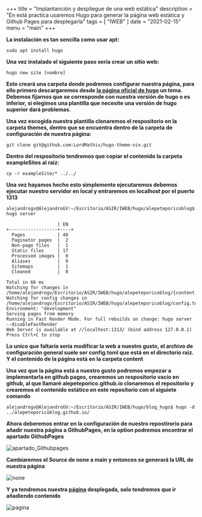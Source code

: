 +++
title = "Implantanción y despliegue de una web estática"
description = "En está practica usaremos Hugo para generar la página web estática y Github Pages para desplegarla"
tags = [
    "IWEB"
]
date = "2021-02-15"
menu = "main"
+++


**La instalación es tan sencilla como usar apt:**

    sudo apt install hugo

**Una vez instalado el siguiente paso sería crear un sitio web:**

    hugo new site [nombre]

**Esto creará una carpeta donde podremos configurar nuestra página, para ello primero descargaremos desde [la página oficial de hugo](https://themes.gohugo.io/) un tema. Debemos fijarnos que se corresponde con nuestra versión de hugo o es inferior, si elegimos una plantilla que necesite una versión de hugo superior dará problemas.**


**Una vez escogida nuestra plantilla clonaremos el respositorio en la carpeta themes, dentro que se encuentra dentro de la carpeta de configuración de nuestra página:**

    git clone git@github.com:LordMathis/hugo-theme-nix.git

**Dentro del respositorio tendremos que copiar el contenido la carpeta exampleSites al raiz:**

    cp -r exampleSite/* ../../

**Una vez hayamos hecho esto simplemente ejecutaremos debemos ejecutar nuestro servidor en local y entraremos en localhost por el puerto 1313**


    alejandrogv@AlejandroGV:~/Escritorio/ASIR/IWEB/hugo/alepeteporicoblog$ hugo server

                       | EN  
    +------------------+----+
      Pages            | 40  
      Paginator pages  |  2  
      Non-page files   |  1  
      Static files     | 17  
      Processed images |  0  
      Aliases          |  9  
      Sitemaps         |  1  
      Cleaned          |  0  

    Total in 66 ms
    Watching for changes in /home/alejandrogv/Escritorio/ASIR/IWEB/hugo/alepeteporicoblog/{content,data,layouts,static,themes}
    Watching for config changes in /home/alejandrogv/Escritorio/ASIR/IWEB/hugo/alepeteporicoblog/config.toml
    Environment: "development"
    Serving pages from memory
    Running in Fast Render Mode. For full rebuilds on change: hugo server --disableFastRender
    Web Server is available at //localhost:1313/ (bind address 127.0.0.1)
    Press Ctrl+C to stop

**Lo unico que faltaría sería modificar la web a nuestro gusto, el archivo de configuración general suele ser config.toml que está en el directorio raiz. Y el contenido de la página está en la carpeta content**

**Una vez que la página está a nuestro gusto podremos empezar a implementarla en github pages, crearemos un respositorio vacío en github, al que llamaré alepeteporico.github.io clonaremos el repositorio y crearemos el contenido estático en este repositorio con el siguiete comando**

    alejandrogv@AlejandroGV:~/Escritorio/ASIR/IWEB/hugo/blog_hugo$ hugo -d ../alepeteporicoblog.github.io/


**Ahora deberemos entrar en la configuración de nuestro repostirorio para añadir nuestra página a GithubPages, en la option podremos encontrar el apartado GithubPages**

![apartado_Githubpages](/implantacion_web_estatica/2.png)

**Cambiaremos el Source de none a main y entonces se generará la URL de nuestra página**

![none](/implantacion_web_estatica/3.png)

**Y ya tendremos nuestra [página](https://alepeteporico.github.io/) desplegada, solo tendremos que ir añadiendo contenido**

![pagina](/implantacion_web_estatica/4.png)
